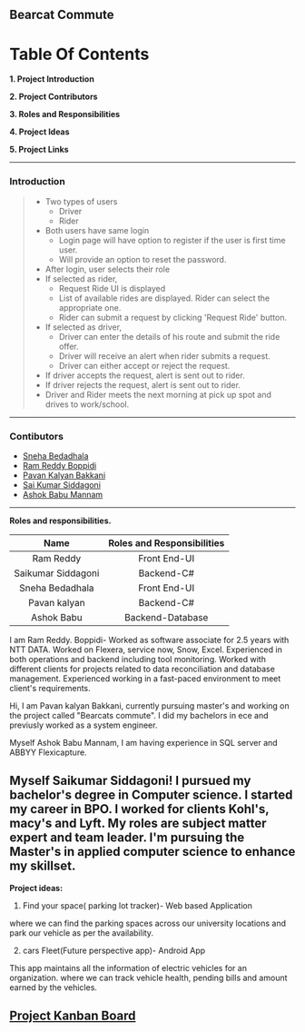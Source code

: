 ## Bearcat Commute
# Table Of Contents
**1. Project Introduction** <br>

**2. Project Contributors** <br>

**3. Roles and Responsibilities** <br>

**4. Project Ideas**<br>


**5. Project Links**

---
### Introduction

> - Two types of users
>    * Driver
>    * Rider
> - Both users have same login
>    * Login page will have option to register if the user is first time user.
>    * Will provide an option to reset the password.
> - After login, user selects their role
> - If selected as rider, 
>    * Request Ride UI is displayed
>    * List of available rides are displayed. Rider can select the appropriate one.
>    * Rider can submit a request by clicking 'Request Ride' button.
> - If selected as driver,
>    * Driver can enter the details of his route and submit the ride offer.
>    * Driver will receive an alert when rider submits a request.
>    * Driver can either accept or reject the request. 
> - If driver accepts the request, alert is sent out to rider.
> - If driver rejects the request, alert is sent out to rider.
> - Driver and Rider meets the next morning at pick up spot and drives to work/school.

---
### Contibutors
* [Sneha Bedadhala](https://github.com/snehabedadhala)
* [Ram Reddy Boppidi](https://github.com/RamReddy98)
* [Pavan Kalyan Bakkani](https://github.com/pavankalyanbakkani)
* [Sai Kumar Siddagoni](https://github.com/Saisid123)
* [Ashok Babu Mannam](https://github.com/AshokBabuMannam)

---

**Roles and responsibilities.**

|Name|Roles and Responsibilities|    
|:---:|:---:|
|Ram Reddy|Front End-UI|
|Saikumar Siddagoni|Backend-C#|
|Sneha Bedadhala|Front End-UI|
|Pavan kalyan|Backend-C#|
|Ashok Babu|Backend-Database|


I am Ram Reddy. Boppidi- Worked as software associate for 2.5 years with NTT DATA. Worked on Flexera, service now, Snow, Excel. Experienced in both operations and backend including tool monitoring. Worked with different clients for projects related to data reconciliation and database management. Experienced working in a fast-paced environment to meet client's requirements.

Hi, I am Pavan kalyan Bakkani, currently pursuing master's and  working on the project called "Bearcats commute". I did my bachelors in ece and previusly worked as a system engineer.

Myself Ashok Babu Mannam, I am having experience in SQL server and ABBYY Flexicapture.

Myself Saikumar Siddagoni! I pursued my bachelor's degree in Computer science. I started my career in BPO. I worked for clients Kohl's, macy's and Lyft. My roles are subject matter expert and team leader. I'm pursuing the Master's in applied computer science to enhance my skillset.
---
**Project ideas:**

1. Find your space( parking lot tracker)- Web based Application

where we can find the parking spaces across our university locations and park our vehicle as per the availability.

2. cars Fleet(Future perspective app)- Android App

This app maintains all the information of electric vehicles for an organization. where we can track vehicle health, pending bills and amount earned by the vehicles.



## **[Project Kanban Board](https://github.com/users/snehabedadhala/projects/3)**
